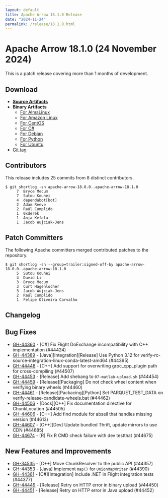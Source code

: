 ```yaml
---
layout: default
title: Apache Arrow 18.1.0 Release
date: "2024-11-24"
permalink: /release/18.1.0.html
---
```

<!--
{% comment %}
Licensed to the Apache Software Foundation (ASF) under one or more
contributor license agreements.  See the NOTICE file distributed with
this work for additional information regarding copyright ownership.
The ASF licenses this file to you under the Apache License, Version 2.0
(the "License"); you may not use this file except in compliance with
the License.  You may obtain a copy of the License at

http://www.apache.org/licenses/LICENSE-2.0

Unless required by applicable law or agreed to in writing, software
distributed under the License is distributed on an "AS IS" BASIS,
WITHOUT WARRANTIES OR CONDITIONS OF ANY KIND, either express or implied.
See the License for the specific language governing permissions and
limitations under the License.
{% endcomment %}
-->

# Apache Arrow 18.1.0 (24 November 2024)

This is a patch release covering more than 1 months of development.

## Download

* [**Source Artifacts**][1]
* **Binary Artifacts**
  * [For AlmaLinux][2]
  * [For Amazon Linux][3]
  * [For CentOS][4]
  * [For C#][5]
  * [For Debian][6]
  * [For Python][7]
  * [For Ubuntu][8]
* [Git tag][9]

## Contributors

This release includes 25 commits from 8 distinct contributors.

```console
$ git shortlog -sn apache-arrow-18.0.0..apache-arrow-18.1.0
     7	Bryce Mecum
     7	Sutou Kouhei
     4	dependabot[bot]
     2	Adam Reeve
     2	Raúl Cumplido
     1	0xderek
     1	Anja Kefala
     1	Jacob Wujciak-Jens
```

## Patch Committers

The following Apache committers merged contributed patches to the repository.

```console
$ git shortlog -sn --group=trailer:signed-off-by apache-arrow-18.0.0..apache-arrow-18.1.0
     5	Sutou Kouhei
     4	David Li
     3	Bryce Mecum
     3	Curt Hagenlocher
     3	Jacob Wujciak-Jens
     2	Raúl Cumplido
     1	Felipe Oliveira Carvalho
```

## Changelog

## Bug Fixes

* [GH-44360](https://github.com/apache/arrow/issues/44360) - [C#] Fix Flight DoExchange incompatibility with C++ implementation (#44424)
* [GH-44389](https://github.com/apache/arrow/issues/44389) - [Java][Integration][Release] Use Python 3.12 for verify-rc-source-integration-linux-conda-latest-amd64 (#44395)
* [GH-44448](https://github.com/apache/arrow/issues/44448) - [C++] Add support for overwriting grpc_cpp_plugin path for cross-compiling (#44507)
* [GH-44453](https://github.com/apache/arrow/issues/44453) - [Release] Add shebang to `07-matlab-upload.sh` (#44454)
* [GH-44459](https://github.com/apache/arrow/issues/44459) - [Release][Packaging] Do not check wheel content when verifying binary wheels (#44460)
* [GH-44461](https://github.com/apache/arrow/issues/44461) - [Release][Packacing][Python] Set PARQUET_TEST_DATA on verify-release-candidate-wheels.bat (#44462)
* [GH-44506](https://github.com/apache/arrow/issues/44506) - [Docs][C++] Fix documentation directive for ChunkLocation (#44505)
* [GH-44606](https://github.com/apache/arrow/issues/44606) - [C++] Add find module for abseil that handles missing version (#44613)
* [GH-44607](https://github.com/apache/arrow/issues/44607) - [C++][Dev] Update bundled Thrift, update mirrors to use CDN (#44685)
* [GH-44674](https://github.com/apache/arrow/issues/44674) - [R] Fix R CMD check failure with dev testthat (#44675)


## New Features and Improvements

* [GH-34535](https://github.com/apache/arrow/issues/34535) - [C++] Move ChunkResolver to the public API (#44357)
* [GH-44353](https://github.com/apache/arrow/issues/44353) - [Java] Implement `map()` for `UnionMapWriter` (#44390)
* [GH-44361](https://github.com/apache/arrow/issues/44361) - [C#][Integration] Include .NET in Flight integration tests (#44377)
* [GH-44449](https://github.com/apache/arrow/issues/44449) - [Release] Retry on HTTP error in binary upload (#44450)
* [GH-44451](https://github.com/apache/arrow/issues/44451) - [Release] Retry on HTTP error in Java upload (#44452)

[1]: https://www.apache.org/dyn/closer.lua/arrow/arrow-18.1.0/
[2]: https://apache.jfrog.io/artifactory/arrow/almalinux/
[3]: https://apache.jfrog.io/artifactory/arrow/amazon-linux/
[4]: https://apache.jfrog.io/artifactory/arrow/centos/
[5]: https://apache.jfrog.io/artifactory/arrow/nuget/
[6]: https://apache.jfrog.io/artifactory/arrow/debian/
[7]: https://apache.jfrog.io/artifactory/arrow/python/18.1.0/
[8]: https://apache.jfrog.io/artifactory/arrow/ubuntu/
[9]: https://github.com/apache/arrow/releases/tag/apache-arrow-18.1.0
